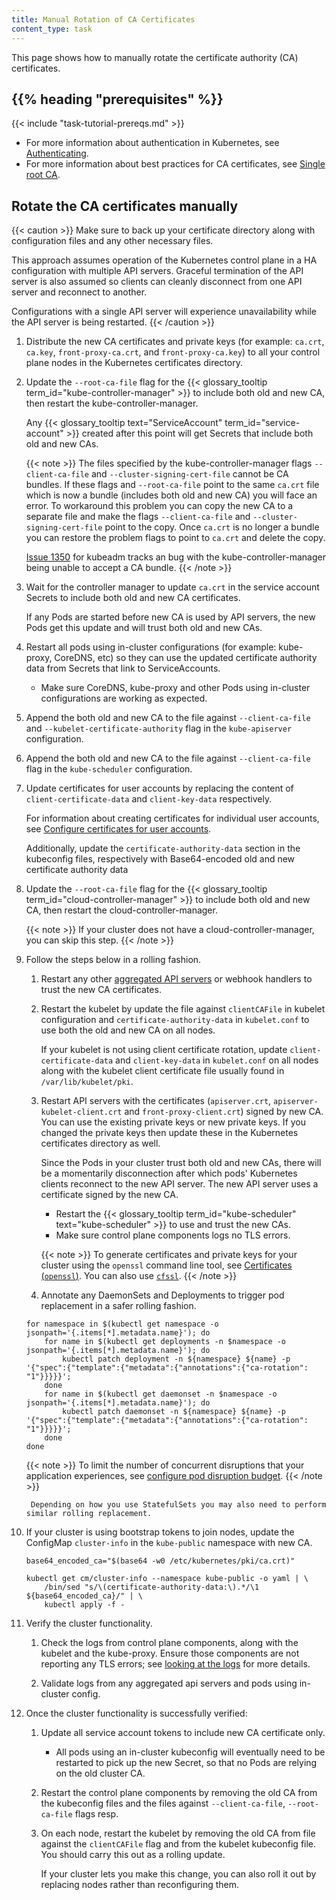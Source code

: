 ```yaml
---
title: Manual Rotation of CA Certificates
content_type: task
---
```


<!-- overview -->

This page shows how to manually rotate the certificate authority (CA) certificates.

## {{% heading "prerequisites" %}}

{{< include "task-tutorial-prereqs.md" >}}

- For more information about authentication in Kubernetes, see
  [Authenticating](/docs/reference/access-authn-authz/authentication).
- For more information about best practices for CA certificates, see
  [Single root CA](/docs/setup/best-practices/certificates/#single-root-ca).

<!-- steps -->

## Rotate the CA certificates manually

{{< caution >}}
Make sure to back up your certificate directory along with configuration files and any other necessary files.

This approach assumes operation of the Kubernetes control plane in a HA configuration with multiple API servers.
Graceful termination of the API server is also assumed so clients can cleanly disconnect from one API server and
reconnect to another.

Configurations with a single API server will experience unavailability while the API server is being restarted.
{{< /caution >}}

1.  Distribute the new CA certificates and private keys (for example: `ca.crt`, `ca.key`, `front-proxy-ca.crt`,
    and `front-proxy-ca.key`) to all your control plane nodes in the Kubernetes certificates directory.

1.  Update the `--root-ca-file` flag for the {{< glossary_tooltip term_id="kube-controller-manager" >}} to include
    both old and new CA, then restart the kube-controller-manager.

    Any {{< glossary_tooltip text="ServiceAccount" term_id="service-account" >}} created after this point will get
    Secrets that include both old and new CAs.

    {{< note >}}
    The files specified by the kube-controller-manager flags `--client-ca-file` and `--cluster-signing-cert-file`
    cannot be CA bundles. If these flags and `--root-ca-file` point to the same `ca.crt` file which is now a
    bundle (includes both old and new CA) you will face an error. To workaround this problem you can copy the new CA
    to a separate file and make the flags `--client-ca-file` and `--cluster-signing-cert-file` point to the copy.
    Once `ca.crt` is no longer a bundle you can restore the problem flags to point to `ca.crt` and delete the copy.

    [Issue 1350](https://github.com/kubernetes/kubeadm/issues/1350) for kubeadm tracks an bug with the
    kube-controller-manager being unable to accept a CA bundle.
    {{< /note >}}

1.  Wait for the controller manager to update `ca.crt` in the service account Secrets to include both old and new CA certificates.

    If any Pods are started before new CA is used by API servers, the new Pods get this update and will trust both
    old and new CAs.

1.  Restart all pods using in-cluster configurations (for example: kube-proxy, CoreDNS, etc) so they can use the
    updated certificate authority data from Secrets that link to ServiceAccounts.

    - Make sure CoreDNS, kube-proxy and other Pods using in-cluster configurations are working as expected.

1.  Append the both old and new CA to the file against `--client-ca-file` and `--kubelet-certificate-authority`
    flag in the `kube-apiserver` configuration.

1.  Append the both old and new CA to the file against `--client-ca-file` flag in the `kube-scheduler` configuration.

1.  Update certificates for user accounts by replacing the content of `client-certificate-data` and `client-key-data`
    respectively.

    For information about creating certificates for individual user accounts, see
    [Configure certificates for user accounts](/docs/setup/best-practices/certificates/#configure-certificates-for-user-accounts).

    Additionally, update the `certificate-authority-data` section in the kubeconfig files,
    respectively with Base64-encoded old and new certificate authority data

1.  Update the `--root-ca-file` flag for the {{< glossary_tooltip term_id="cloud-controller-manager" >}} to include
    both old and new CA, then restart the cloud-controller-manager.

    {{< note >}}
    If your cluster does not have a cloud-controller-manager, you can skip this step.
    {{< /note >}}

1.  Follow the steps below in a rolling fashion.

    1. Restart any other
       [aggregated API servers](/docs/concepts/extend-kubernetes/api-extension/apiserver-aggregation/) or
       webhook handlers to trust the new CA certificates.

    1. Restart the kubelet by update the file against `clientCAFile` in kubelet configuration and
       `certificate-authority-data` in `kubelet.conf` to use both the old and new CA on all nodes.

       If your kubelet is not using client certificate rotation, update `client-certificate-data` and
       `client-key-data` in `kubelet.conf` on all nodes along with the kubelet client certificate file
       usually found in `/var/lib/kubelet/pki`.

    1. Restart API servers with the certificates (`apiserver.crt`, `apiserver-kubelet-client.crt` and
       `front-proxy-client.crt`) signed by new CA.
       You can use the existing private keys or new private keys.
       If you changed the private keys then update these in the Kubernetes certificates directory as well.

       Since the Pods in your cluster trust both old and new CAs, there will be a momentarily disconnection
       after which pods' Kubernetes clients reconnect to the new API server.
       The new API server uses a certificate signed by the new CA.

       - Restart the {{< glossary_tooltip term_id="kube-scheduler" text="kube-scheduler" >}} to use and
         trust the new CAs.
       - Make sure control plane components logs no TLS errors.

       {{< note >}}
       To generate certificates and private keys for your cluster using the `openssl` command line tool,
       see [Certificates (`openssl`)](/docs/tasks/administer-cluster/certificates/#openssl).
       You can also use [`cfssl`](/docs/tasks/administer-cluster/certificates/#cfssl).
       {{< /note >}}

    1. Annotate any DaemonSets and Deployments to trigger pod replacement in a safer rolling fashion.

    ```shell
    for namespace in $(kubectl get namespace -o jsonpath='{.items[*].metadata.name}'); do
        for name in $(kubectl get deployments -n $namespace -o jsonpath='{.items[*].metadata.name}'); do
            kubectl patch deployment -n ${namespace} ${name} -p '{"spec":{"template":{"metadata":{"annotations":{"ca-rotation": "1"}}}}}';
        done
        for name in $(kubectl get daemonset -n $namespace -o jsonpath='{.items[*].metadata.name}'); do
            kubectl patch daemonset -n ${namespace} ${name} -p '{"spec":{"template":{"metadata":{"annotations":{"ca-rotation": "1"}}}}}';
        done
    done
    ```

    {{< note >}}
    To limit the number of concurrent disruptions that your application experiences,
    see [configure pod disruption budget](/docs/tasks/run-application/configure-pdb/).
    {{< /note >}}

         Depending on how you use StatefulSets you may also need to perform similar rolling replacement.

1.  If your cluster is using bootstrap tokens to join nodes, update the ConfigMap `cluster-info` in the `kube-public`
    namespace with new CA.

    ```shell
    base64_encoded_ca="$(base64 -w0 /etc/kubernetes/pki/ca.crt)"

    kubectl get cm/cluster-info --namespace kube-public -o yaml | \
        /bin/sed "s/\(certificate-authority-data:\).*/\1 ${base64_encoded_ca}/" | \
        kubectl apply -f -
    ```

1.  Verify the cluster functionality.

    1. Check the logs from control plane components, along with the kubelet and the kube-proxy.
       Ensure those components are not reporting any TLS errors; see
       [looking at the logs](/docs/tasks/debug/debug-cluster/#looking-at-logs) for more details.

    1. Validate logs from any aggregated api servers and pods using in-cluster config.

1.  Once the cluster functionality is successfully verified:

    1. Update all service account tokens to include new CA certificate only.

       - All pods using an in-cluster kubeconfig will eventually need to be restarted to pick up the new Secret,
         so that no Pods are relying on the old cluster CA.

    1. Restart the control plane components by removing the old CA from the kubeconfig files and the files against
       `--client-ca-file`, `--root-ca-file` flags resp.

    1. On each node, restart the kubelet by removing the old CA from file against the `clientCAFile` flag
       and from the kubelet kubeconfig file. You should carry this out as a rolling update.

       If your cluster lets you make this change, you can also roll it out by replacing nodes rather than
       reconfiguring them.

